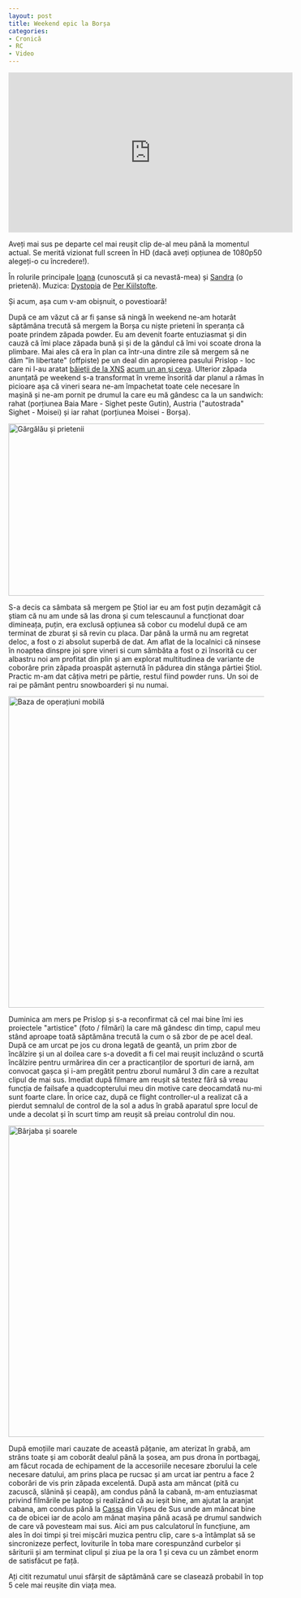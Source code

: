 ```yaml
---
layout: post
title: Weekend epic la Borșa
categories:
- Cronică
- RC
- Video
---
```

<iframe width="560" height="315" src="https://www.youtube.com/embed/Ob1ApAO-Y2I?rel=0" frameborder="0" gesture="media" allow="encrypted-media" allowfullscreen></iframe>

Aveți mai sus pe departe cel mai reușit clip de-al meu până la momentul actual. Se merită vizionat full screen în HD (dacă aveți opțiunea de 1080p50 alegeți-o cu încredere!).

În rolurile principale <a href="https://instagram.com/ioanabancos">Ioana</a> (cunoscută și ca nevastă-mea) și <a href="https://instagram.com/sandratomoiag">Sandra</a> (o prietenă).
Muzica: <a href="https://machinimasound.com/music/dystopia/">Dystopia</a> de <a href="https://twitter.com/perkiilstofte">Per Kiilstofte</a>.

Și acum, așa cum v-am obișnuit, o povestioară!

După ce am văzut că ar fi șanse să ningă în weekend ne-am hotarât săptămâna trecută să mergem la Borșa cu niște prieteni în speranța că poate prindem zăpada powder. Eu am devenit foarte entuziasmat și din cauză că îmi place zăpada bună și și de la gândul că îmi voi scoate drona la plimbare. Mai ales că era în plan ca într-una dintre zile să mergem să ne dăm "în libertate" (offpiste) pe un deal din apropierea pasului Prislop - loc care ni l-au aratat <a href="https://www.facebook.com/xnsride">băieții de la XNS</a> <a href="http://www.rusiczki.net/2013/12/14/salutari-de-la-borsa/">acum un an și ceva</a>. Ulterior zăpada anunțată pe weekend s-a transformat în vreme însorită dar planul a rămas în picioare așa că vineri seara ne-am împachetat toate cele necesare în mașină și ne-am pornit pe drumul la care eu mă gândesc ca la un sandwich: rahat (porțiunea Baia Mare - Sighet peste Gutin), Austria ("autostrada" Sighet - Moisei) și iar rahat (porțiunea Moisei - Borșa).

<a href="https://content.rusiczki.net/2015/03/gargalau-si-prietenii.jpg"><img src="https://content.rusiczki.net/2015/03/gargalau-si-prietenii-980x339.jpg" alt="Gărgălău și prietenii" width="980" height="339" class="alignnone size-medium wp-image-5003" /></a>

S-a decis ca sâmbata să mergem pe Știol iar eu am fost puțin dezamăgit că știam că nu am unde să las drona și cum telescaunul a funcționat doar dimineața, puțin, era exclusă opțiunea să cobor cu modelul după ce am terminat de zburat și să revin cu placa. Dar până la urmă nu am regretat deloc, a fost o zi absolut superbă de dat. Am aflat de la localnici că ninsese în noaptea dinspre joi spre vineri si cum sămbăta a fost o zi însorită cu cer albastru noi am profitat din plin și am explorat multitudinea de variante de coborâre prin zăpada proaspăt așternută în pădurea din stânga pârtiei Știol. Practic m-am dat câțiva metri pe pârtie, restul fiind powder runs. Un soi de rai pe pământ pentru snowboarderi și nu numai.

<a href="https://content.rusiczki.net/2015/03/2015-03-08-13.53.26-3.jpg"><img src="https://content.rusiczki.net/2015/03/2015-03-08-13.53.26-3-980x613.jpg" alt="Baza de operațiuni mobilă" width="980" height="613" class="alignnone size-medium wp-image-5012" /></a>

Duminica am mers pe Prislop și s-a reconfirmat că cel mai bine îmi ies proiectele "artistice" (foto / filmări) la care mă gândesc din timp, capul meu stând aproape toată săptămâna trecută la cum o să zbor de pe acel deal. După ce am urcat pe jos cu drona legată de geantă, un prim zbor de încălzire și un al doilea care s-a dovedit a fi cel mai reușit incluzând o scurtă încălzire pentru urmărirea din cer a practicanților de sporturi de iarnă, am convocat gașca și i-am pregătit pentru zborul numărul 3 din care a rezultat clipul de mai sus. Imediat după filmare am reușit să testez fără să vreau funcția de failsafe a quadcopterului meu din motive care deocamdată nu-mi sunt foarte clare. În orice caz, după ce flight controller-ul a realizat că a pierdut semnalul de control de la sol a adus în grabă aparatul spre locul de unde a decolat și în scurt timp am reușit să preiau controlul din nou.

<a href="https://content.rusiczki.net/2015/03/2015-03-08-15.16.14-3.jpg"><img src="https://content.rusiczki.net/2015/03/2015-03-08-15.16.14-3-980x613.jpg" alt="Bârjaba și soarele" width="980" height="613" class="alignnone size-medium wp-image-5013" /></a>

După emoțiile mari cauzate de această pățanie, am aterizat în grabă, am strâns toate și am coborât dealul până la șosea, am pus drona în portbagaj, am făcut rocada de echipament de la accesoriile necesare zborului la cele necesare datului, am prins placa pe rucsac și am urcat iar pentru a face 2 coborâri de vis prin zăpada excelentă. După asta am mâncat (pită cu zacuscă, slănină și ceapă), am condus până la cabană, m-am entuziasmat privind filmările pe laptop și realizând că au ieșit bine, am ajutat la aranjat cabana, am condus până la <a href="http://www.la-cassa.ro/">Cassa</a> din Vișeu de Sus unde am mâncat bine ca de obicei iar de acolo am mânat mașina până acasă pe drumul sandwich de care vă povesteam mai sus. Aici am pus calculatorul în funcțiune, am ales în doi timpi și trei mișcări muzica pentru clip, care s-a întâmplat să se sincronizeze perfect, loviturile în toba mare corespunzând curbelor și sâriturii și am terminat clipul și ziua pe la ora 1 și ceva cu un zâmbet enorm de satisfăcut pe față.

Ați citit rezumatul unui sfârșit de săptămână care se clasează probabil în top 5 cele mai reușite din viața mea.